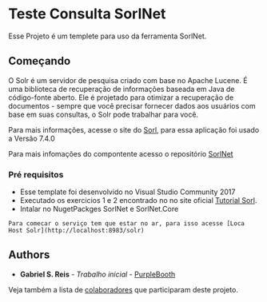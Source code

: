# Teste Consulta SorlNet
Esse Projeto é um templete para uso da ferramenta SorlNet.

## Começando

O Solr é um servidor de pesquisa criado com base no Apache Lucene.
É uma biblioteca de recuperação de informações baseada em Java de código-fonte aberto.
Ele é projetado para otimizar a recuperação de documentos - sempre que você precisar fornecer dados aos usuários com base em suas consultas, o Solr pode trabalhar para você.

Para mais informações, acesse o site do [Sorl](http://lucene.apache.org/solr/), para essa aplicação foi usado a Versão 7.4.0

Para mais infomações do compontente acesso o repositório [SorlNet](https://github.com/SolrNet/SolrNet)


### Pré requisitos

* Esse template foi desenvolvido no Visual Studio Community 2017
* Executado os exercicios 1 e 2 encontrado no no site oficial [Tutorial Sorl](http://lucene.apache.org/solr/guide/7_4/solr-tutorial.html).
* Intalar no NugetPackges SorlNet e SorlNet.Core


```
Para comecar o serviço tem que estar no ar, para isso acesse [Loca Host Solr](http://localhost:8983/solr)
```

## Authors

* **Gabriel S. Reis** - *Trabalho inicial* - [PurpleBooth](https://github.com/gs-reis)

Veja também a lista de [colaboradores](https://github.com/gs-reis/TesteSorl/graphs/contributors) que participaram deste projeto.

